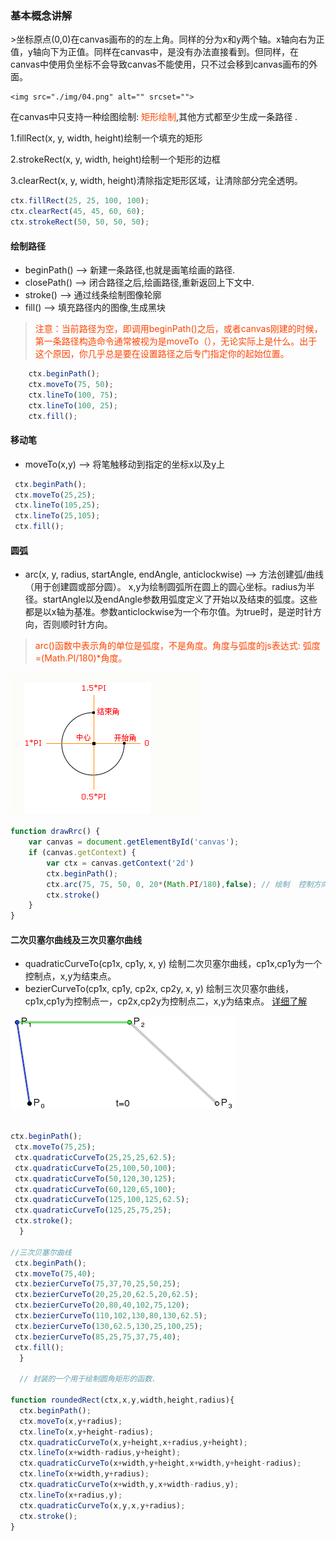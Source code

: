<h3>基本概念讲解</h3>
>坐标原点(0,0)在canvas画布的的左上角。同样的分为x和y两个轴。x轴向右为正值，y轴向下为正值。同样在canvas中，是没有办法直接看到。但同样，在canvas中使用负坐标不会导致canvas不能使用，只不过会移到canvas画布的外面。

    <img src="./img/04.png" alt="" srcset="">
在canvas中只支持一种绘图绘制: <font color ='#f40'>矩形绘制</font>,其他方式都至少生成一条路径 .

1.fillRect(x, y, width, height)绘制一个填充的矩形


2.strokeRect(x, y, width, height)绘制一个矩形的边框

3.clearRect(x, y, width, height)清除指定矩形区域，让清除部分完全透明。


```js
ctx.fillRect(25, 25, 100, 100);
ctx.clearRect(45, 45, 60, 60);
ctx.strokeRect(50, 50, 50, 50);
```

<h4>绘制路径</h4>

+ beginPath() --> 新建一条路径,也就是画笔绘画的路径.
+ closePath() --> 闭合路径之后,绘画路径,重新返回上下文中.
+ stroke()    --> 通过线条绘制图像轮廓
+ fill()      --> 填充路径内的图像,生成黑块



><font color="#f40"> 注意：当前路径为空，即调用beginPath()之后，或者canvas刚建的时候，第一条路径构造命令通常被视为是moveTo（），无论实际上是什么。出于这个原因，你几乎总是要在设置路径之后专门指定你的起始位置。</font>


```js
    ctx.beginPath();
    ctx.moveTo(75, 50);
    ctx.lineTo(100, 75);
    ctx.lineTo(100, 25);
    ctx.fill();
```


<h4>移动笔</h4>

+ moveTo(x,y) --> 将笔触移动到指定的坐标x以及y上

```js
 ctx.beginPath();
 ctx.moveTo(25,25);
 ctx.lineTo(105,25);
 ctx.lineTo(25,105);
 ctx.fill();

```

<h4>圆弧</h4>

+ arc(x, y, radius, startAngle, endAngle, anticlockwise) --> 方法创建弧/曲线（用于创建圆或部分圆）。 x,y为绘制圆弧所在圆上的圆心坐标。radius为半径。startAngle以及endAngle参数用弧度定义了开始以及结束的弧度。这些都是以x轴为基准。参数anticlockwise为一个布尔值。为true时，是逆时针方向，否则顺时针方向。
><font color='#f40'>arc()函数中表示角的单位是弧度，不是角度。角度与弧度的js表达式:
    弧度=(Math.PI/180)*角度。</font>

<img src="./img/05.png" alt="" srcset="">

```js
function drawRrc() {
    var canvas = document.getElementById('canvas');
    if (canvas.getContext) {
        var ctx = canvas.getContext('2d')
        ctx.beginPath();
        ctx.arc(75, 75, 50, 0, 20*(Math.PI/180),false); // 绘制  控制方向false 顺时针 ,true 逆时针 
        ctx.stroke()
    }
}
```



<h4>二次贝塞尔曲线及三次贝塞尔曲线 </h4> 

+ quadraticCurveTo(cp1x, cp1y, x, y) 绘制二次贝塞尔曲线，cp1x,cp1y为一个控制点，x,y为结束点。
+ bezierCurveTo(cp1x, cp1y, cp2x, cp2y, x, y)  绘制三次贝塞尔曲线，cp1x,cp1y为控制点一，cp2x,cp2y为控制点二，x,y为结束点。
[详细了解](https://www.cnblogs.com/joyho/articles/5817170.html)

 
<img src="./img/06.gif" >

```js

ctx.beginPath();
 ctx.moveTo(75,25);
 ctx.quadraticCurveTo(25,25,25,62.5);
 ctx.quadraticCurveTo(25,100,50,100);
 ctx.quadraticCurveTo(50,120,30,125);
 ctx.quadraticCurveTo(60,120,65,100);
 ctx.quadraticCurveTo(125,100,125,62.5);
 ctx.quadraticCurveTo(125,25,75,25);
 ctx.stroke();
  }

//三次贝塞尔曲线
 ctx.beginPath();
 ctx.moveTo(75,40);
 ctx.bezierCurveTo(75,37,70,25,50,25);
 ctx.bezierCurveTo(20,25,20,62.5,20,62.5);
 ctx.bezierCurveTo(20,80,40,102,75,120);
 ctx.bezierCurveTo(110,102,130,80,130,62.5);
 ctx.bezierCurveTo(130,62.5,130,25,100,25);
 ctx.bezierCurveTo(85,25,75,37,75,40);
 ctx.fill();
  }

  // 封装的一个用于绘制圆角矩形的函数.

function roundedRect(ctx,x,y,width,height,radius){
  ctx.beginPath();
  ctx.moveTo(x,y+radius);
  ctx.lineTo(x,y+height-radius);
  ctx.quadraticCurveTo(x,y+height,x+radius,y+height);
  ctx.lineTo(x+width-radius,y+height);
  ctx.quadraticCurveTo(x+width,y+height,x+width,y+height-radius);
  ctx.lineTo(x+width,y+radius);
  ctx.quadraticCurveTo(x+width,y,x+width-radius,y);
  ctx.lineTo(x+radius,y);
  ctx.quadraticCurveTo(x,y,x,y+radius);
  ctx.stroke();
}
```

